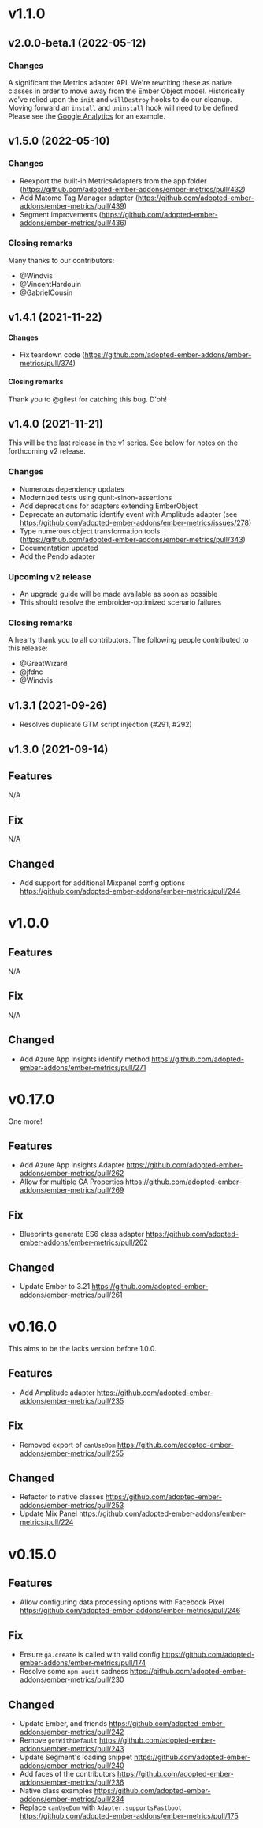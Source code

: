 # v1.1.0

## v2.0.0-beta.1 (2022-05-12)

### Changes

A significant the Metrics adapter API. We're rewriting these as native classes
in order to move away from the Ember Object model. Historically we've relied
upon the `init` and `willDestroy` hooks to do our cleanup. Moving forward an
`install` and `uninstall` hook will need to be defined. Please see the
[Google Analytics](https://github.com/adopted-ember-addons/ember-metrics/blob/4d0f088a302597d3ab7b2e5efd08ce51a78b1d68/addon/metrics-adapters/google-analytics.js)
for an example.


## v1.5.0 (2022-05-10)

### Changes

- Reexport the built-in MetricsAdapters from the app folder (https://github.com/adopted-ember-addons/ember-metrics/pull/432)
- Add Matomo Tag Manager adapter (https://github.com/adopted-ember-addons/ember-metrics/pull/439)
- Segment improvements (https://github.com/adopted-ember-addons/ember-metrics/pull/436)

### Closing remarks

Many thanks to our contributors:

- @Windvis
- @VincentHardouin
- @GabrielCousin



## v1.4.1 (2021-11-22)

#### Changes

- Fix teardown code (https://github.com/adopted-ember-addons/ember-metrics/pull/374)

#### Closing remarks

Thank you to @gilest for catching this bug. D'oh!


## v1.4.0 (2021-11-21)

This will be the last release in the v1 series. See below for notes on the
forthcoming v2 release.

### Changes

- Numerous dependency updates
- Modernized tests using qunit-sinon-assertions
- Add deprecations for adapters extending EmberObject
- Deprecate an automatic identify event with Amplitude adapter (see https://github.com/adopted-ember-addons/ember-metrics/issues/278)
- Type numerous object transformation tools (https://github.com/adopted-ember-addons/ember-metrics/pull/343)
- Documentation updated
- Add the Pendo adapter

### Upcoming v2 release

- An upgrade guide will be made available as soon as possible
- This should resolve the embroider-optimized scenario failures

### Closing remarks

A hearty thank you to all contributors. The following people contributed to this release:

* @GreatWizard
* @jfdnc
* @Windvis


## v1.3.1 (2021-09-26)

* Resolves duplicate GTM script injection (#291, #292)


## v1.3.0 (2021-09-14)

## Features

N/A

## Fix

N/A

## Changed

- Add support for additional Mixpanel config options
  https://github.com/adopted-ember-addons/ember-metrics/pull/244

# v1.0.0

## Features

N/A

## Fix

N/A

## Changed

- Add Azure App Insights identify method
  https://github.com/adopted-ember-addons/ember-metrics/pull/271

# v0.17.0

One more!

## Features

- Add Azure App Insights Adapter
  https://github.com/adopted-ember-addons/ember-metrics/pull/262
- Allow for multiple GA Properties
  https://github.com/adopted-ember-addons/ember-metrics/pull/269

## Fix

- Blueprints generate ES6 class adapter
  https://github.com/adopted-ember-addons/ember-metrics/pull/262

## Changed

- Update Ember to 3.21
  https://github.com/adopted-ember-addons/ember-metrics/pull/261

# v0.16.0

This aims to be the lacks version before 1.0.0.

## Features

- Add Amplitude adapter
  https://github.com/adopted-ember-addons/ember-metrics/pull/235

## Fix

- Removed export of `canUseDom`
  https://github.com/adopted-ember-addons/ember-metrics/pull/255

## Changed

- Refactor to native classes
  https://github.com/adopted-ember-addons/ember-metrics/pull/253
- Update Mix Panel
  https://github.com/adopted-ember-addons/ember-metrics/pull/224

# v0.15.0

## Features

- Allow configuring data processing options with Facebook Pixel
  https://github.com/adopted-ember-addons/ember-metrics/pull/246

## Fix

- Ensure `ga.create` is called with valid config
  https://github.com/adopted-ember-addons/ember-metrics/pull/174
- Resolve some `npm audit` sadness
  https://github.com/adopted-ember-addons/ember-metrics/pull/230

## Changed

- Update Ember, and friends
  https://github.com/adopted-ember-addons/ember-metrics/pull/242
- Remove `getWithDefault`
  https://github.com/adopted-ember-addons/ember-metrics/pull/243
- Update Segment's loading snippet
  https://github.com/adopted-ember-addons/ember-metrics/pull/240
- Add faces of the contributors
  https://github.com/adopted-ember-addons/ember-metrics/pull/236
- Native class examples
  https://github.com/adopted-ember-addons/ember-metrics/pull/234
- Replace `canUseDom` with `Adapter.supportsFastboot`
  https://github.com/adopted-ember-addons/ember-metrics/pull/175
